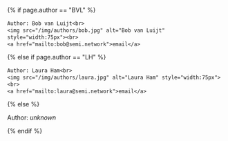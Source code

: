 <!-- Contains all authors -->

<!-- Author: Bob van Luijt -->
{% if page.author == "BVL" %}

    Author: Bob van Luijt<br>
    <img src="/img/authors/bob.jpg" alt="Bob van Luijt" style="width:75px"><br>
    <a href="mailto:bob@semi.network">email</a>

<!-- Author: Laura Ham -->
{% else if page.author == "LH" %}

    Author: Laura Ham<br>
    <img src="/img/authors/laura.jpg" alt="Laura Ham" style="width:75px"><br>
    <a href="mailto:laura@semi.network">email</a>

<!-- Author unknown -->
{% else %}

Author: <i>unknown</i>

{% endif %}